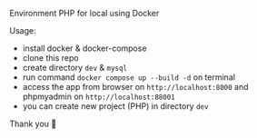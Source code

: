 Environment PHP for local using Docker

Usage:

- install docker & docker-compose
- clone this repo
- create directory `dev` & `mysql`
- run command `docker compose up --build -d` on terminal
- access the app from browser on `http://localhost:8000` and phpmyadmin on `http://localhost:88001`
- you can create new project (PHP) in directory `dev`

Thank you 🚀